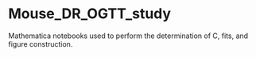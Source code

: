 # Mouse_DR_OGTT_study
Mathematica notebooks used to perform the determination of C, fits, and figure construction.
